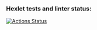 ### Hexlet tests and linter status:
[![Actions Status](https://github.com/lancer147741/frontend-project-44/actions/workflows/hexlet-check.yml/badge.svg)](https://github.com/lancer147741/frontend-project-44/actions)